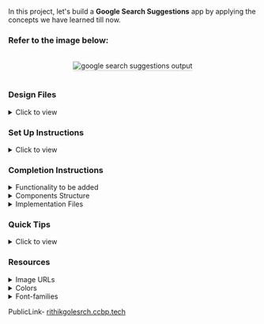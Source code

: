 In this project, let's build a **Google Search Suggestions** app by applying the concepts we have learned till now.

### Refer to the image below:

<br/>
<div style="text-align: center;">
    <img src="https://assets.ccbp.in/frontend/content/react-js/google-search-suggestions-output.gif" alt="google search suggestions output" style="max-width:70%;box-shadow:0 2.8px 2.2px rgba(0, 0, 0, 0.12)">
</div>
<br/>

### Design Files

<details>
<summary>Click to view</summary>

- [Extra Small (Size < 576px) and Small (Size >= 576px)](https://assets.ccbp.in/frontend/content/react-js/google-search-suggestions-sm-output.png)
- [Medium (Size >= 768px), Large (Size >= 992px) and Extra Large (Size >= 1200px)](https://assets.ccbp.in/frontend/content/react-js/google-search-suggestions-lg-output.png)

</details>

### Set Up Instructions

<details>
<summary>Click to view</summary>

- Download dependencies by running `npm install`
- Start up the app using `npm start`
</details>

### Completion Instructions

<details>
<summary>Functionality to be added</summary>
<br/>

The app must have the following functionalities

- Initially, all suggestions in the `suggestionsList` should be displayed
- When a value is provided in the search input, then display the suggestions which includes the search input irrespective of case
- When the arrow of a suggestion is clicked, then the value of the search input should be updated with the respective suggestion clicked
- The `GoogleSuggestions` component receives the `suggestionsList` as a prop. It consists of a list of suggestion objects with the following properties in each suggestion object

  |    Key     | Data Type |
  | :--------: | :-------: |
  |     id     |  Number   |
  | suggestion |  String   |

</details>

<details>
<summary>Components Structure</summary>

<br/>
<div style="text-align: center;">
    <img src="https://assets.ccbp.in/frontend/content/react-js/google-search-suggestions-component-structure-breakdown.png" alt="google search suggestions component structure" style="max-width:100%;box-shadow:0 2.8px 2.2px rgba(0, 0, 0, 0.12)">
</div>
<br/>

</details>

<details>
<summary>Implementation Files</summary>
<br/>

Use these files to complete the implementation:

- `src/components/GoogleSuggestions/index.js`
- `src/components/GoogleSuggestions/index.css`
- `src/components/SuggestionItem/index.js`
- `src/components/SuggestionItem/index.css`
</details>

### Quick Tips

<details>
<summary>Click to view</summary>
<br>

- You can use the `box-shadow` CSS property to apply the box-shadow effect to containers

  ```
    box-shadow: 0px 4px 16px 0px #bfbfbf;
  ```

  <br/>
   <img src="https://assets.ccbp.in/frontend/content/react-js/box-shadow-img.png" alt="box shadow" style="width:200px" />

- You can use the `cursor` CSS property to specify the mouse cursor to be displayed when pointing over an element

  ```
    cursor: pointer;
  ```

  <br/>
   <img src="https://assets.ccbp.in/frontend/content/react-js/cursor-pointer-img.png" alt="cursor pointer" style="width:100px" />

- You can use the below `outline` CSS property for buttons and input elements to remove the highlighting when the elements are clicked

  ```
    outline: none;
  ```

</details>

### Resources

<details>
<summary>Image URLs</summary>

- [https://assets.ccbp.in/frontend/react-js/google-logo.png](https://assets.ccbp.in/frontend/react-js/google-logo.png) alt should be **google logo**
- [https://assets.ccbp.in/frontend/react-js/google-search-icon.png](https://assets.ccbp.in/frontend/react-js/google-search-icon.png) alt should be **search icon**
- [https://assets.ccbp.in/frontend/react-js/diagonal-arrow-left-up.png](https://assets.ccbp.in/frontend/react-js/diagonal-arrow-left-up.png) alt should be **arrow**

</details>

<details>
<summary>Colors</summary>

<br/>

<div style="background-color: #bfbfbf; width: 150px; padding: 10px; color: white">Hex: #bfbfbf</div>
<div style="background-color: #64748b; width: 150px; padding: 10px; color: white">Hex: #64748b</div>
<div style="background-color: #475569; width: 150px; padding: 10px; color: white">Hex: #475569</div>

</details>

<details>
<summary>Font-families</summary>

- Roboto

</details>

PublicLink- [rithikgolesrch.ccbp.tech](https://rithikgolesrch.ccbp.tech/)

